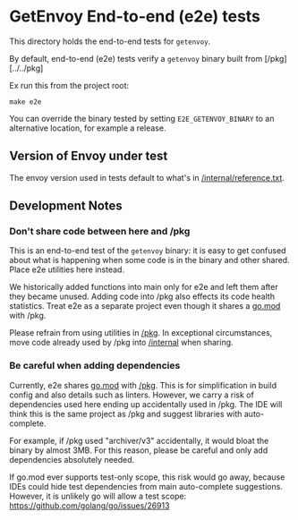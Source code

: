# GetEnvoy End-to-end (e2e) tests

This directory holds the end-to-end tests for `getenvoy`.

By default, end-to-end (e2e) tests verify a `getenvoy` binary built from [/pkg][../../pkg]

Ex run this from the project root:
```shell
make e2e
```

You can override the binary tested by setting `E2E_GETENVOY_BINARY` to an alternative location, for example a release.

## Version of Envoy under test
The envoy version used in tests default to what's in [/internal/reference.txt](../../internal/reference/reference.txt).

## Development Notes

### Don't share code between here and /pkg
This is an end-to-end test of the `getenvoy` binary: it is easy to get confused about what is happening when some code
is in the binary and other shared. Place e2e utilities here instead.

We historically added functions into main only for e2e and left them after they became unused. Adding code into /pkg
also effects its code health statistics. Treat e2e as a separate project even though it shares a [go.mod](../../go.mod)
with /pkg.

Please refrain from using utilities in [/pkg](../../pkg). In exceptional circumstances, move code already used by /pkg
into [/internal](../../internal) when sharing.

### Be careful when adding dependencies
Currently, e2e shares [go.mod](../../go.mod) with [/pkg](../../pkg). This is for simplification in build config and also
details such as linters. However, we carry a risk of dependencies used here ending up accidentally used in /pkg. The IDE
will think this is the same project as /pkg and suggest libraries with auto-complete.

For example, if /pkg used "archiver/v3" accidentally, it would bloat the binary by almost 3MB. For this reason, please
be careful and only add dependencies absolutely needed.

If go.mod ever supports test-only scope, this risk would go away, because IDEs could hide test dependencies from main
auto-complete suggestions. However, it is unlikely go will allow a test scope: https://github.com/golang/go/issues/26913
